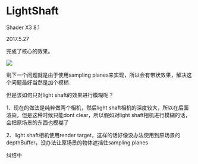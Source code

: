# LightShaft

Shader X3 8.1

2017.5.27

完成了核心的效果。

![](https://github.com/Tangoyzx/LightShaft/blob/master/lightShaft.gif)

剩下一个问题就是由于使用sampling planes来实现，所以会有带状效果，解决这个问题最好当然是加个模糊.

但是该如何只对light shaft的效果进行模糊呢？

1、现在的做法是纯粹做两个相机，然后light shaft相机的深度较大，所以在后面渲染，但是这种时候只能dont clear，所以假如对light shaft相机进行模糊的话，会把原场景的东西也模糊了

2、light shaft相机使用render target，这样的话好像没办法使用到原场景的depthBuffer，没办法让原场景的物体遮挡住sampling planes

纠结中
